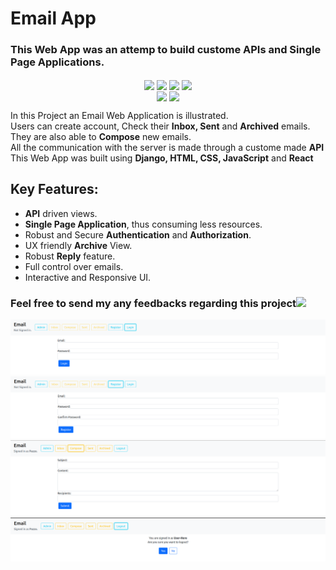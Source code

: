 # Email App
### This Web App was an attemp to build custome APIs and Single Page Applications.
<p align="center">
<img align=center src="https://img.shields.io/badge/Python-informational?style=flat&logo=Python&logoColor=1f63a6&color=292A2D" />
<img align=center src="https://img.shields.io/badge/Django-informational?style=flat&logo=Django&logoColor=044a16&color=292A2D" />
<img align=center src="https://img.shields.io/badge/HTML-informational?style=flat&logo=HTML5&logoColor=E34F26&color=292A2D" />
<img align=center src="https://img.shields.io/badge/CSS-informational?style=flat&logo=CSS3&logoColor=1572B6&color=292A2D" /><br/>
<img align=center src="https://img.shields.io/badge/JavaScript-informational?style=flat&logo=JavaScript&logoColor=ffeb14&color=292A2D" />
<img align=center src="https://img.shields.io/badge/React-informational?style=flat&logo=React&logoColor=61DAFB&color=292A2D" />
</p>
<p>
  In this Project an Email Web Application is illustrated. <br/>
  Users can create account, Check their <b>Inbox, Sent</b> and <b>Archived</b> emails.<br/>
  They are also able to <b>Compose</b> new emails.<br/>
  All the communication with the server is made through a custome made <b>API</b><br/>
  This Web App was built using <b>Django, HTML, CSS, JavaScript</b> and <b>React</b>
</p>

## Key Features:
- <b>API</b> driven views.
- <b>Single Page Application</b>, thus consuming less resources.
- Robust and Secure <b>Authentication</b> and <b>Authorization</b>.
- UX friendly <b>Archive</b> View.
- Robust <b>Reply</b> feature.
- Full control over emails.
- Interactive and Responsive UI.

### Feel free to send my any feedbacks regarding this project![](../../../../../../../../HomayoonAlimohammadi/Mail/blob/main/images/login.png)
  
![Login](https://github.com/HomayoonAlimohammadi/Mail/blob/main/images/login.png?raw=true)
![Register](https://github.com/HomayoonAlimohammadi/Mail/blob/main/images/register.png?raw=true)
![Compose](https://github.com/HomayoonAlimohammadi/Mail/blob/main/images/compose.png?raw=true)
![Logout](https://github.com/HomayoonAlimohammadi/Mail/blob/main/images/logout.png?raw=true)